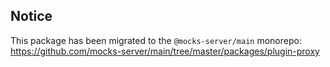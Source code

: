 ## Notice

This package has been migrated to the `@mocks-server/main` monorepo: https://github.com/mocks-server/main/tree/master/packages/plugin-proxy
